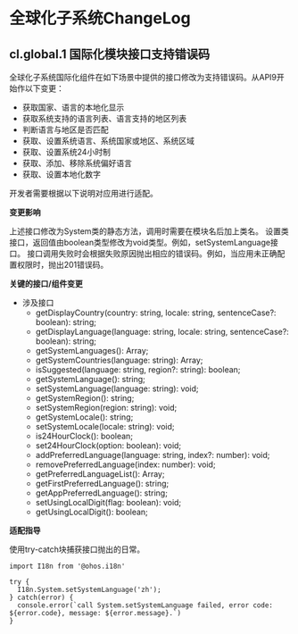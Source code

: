 # 全球化子系统ChangeLog

## cl.global.1 国际化模块接口支持错误码

全球化子系统国际化组件在如下场景中提供的接口修改为支持错误码。从API9开始作以下变更：
 - 获取国家、语言的本地化显示
 - 获取系统支持的语言列表、语言支持的地区列表
 - 判断语言与地区是否匹配
 - 获取、设置系统语言、系统国家或地区、系统区域
 - 获取、设置系统24小时制
 - 获取、添加、移除系统偏好语言
 - 获取、设置本地化数字

开发者需要根据以下说明对应用进行适配。

**变更影响**

上述接口修改为System类的静态方法，调用时需要在模块名后加上类名。
设置类接口，返回值由boolean类型修改为void类型。例如，setSystemLanguage接口。
接口调用失败时会根据失败原因抛出相应的错误码。例如，当应用未正确配置权限时，抛出201错误码。

**关键的接口/组件变更**

 - 涉及接口
   - getDisplayCountry(country: string, locale: string, sentenceCase?: boolean): string;
   - getDisplayLanguage(language: string, locale: string, sentenceCase?: boolean): string;
   - getSystemLanguages(): Array<string>;
   - getSystemCountries(language: string): Array<string>;
   - isSuggested(language: string, region?: string): boolean;
   - getSystemLanguage(): string;
   - setSystemLanguage(language: string): void;
   - getSystemRegion(): string;
   - setSystemRegion(region: string): void;
   - getSystemLocale(): string;
   - setSystemLocale(locale: string): void;
   - is24HourClock(): boolean;
   - set24HourClock(option: boolean): void;
   - addPreferredLanguage(language: string, index?: number): void;
   - removePreferredLanguage(index: number): void;
   - getPreferredLanguageList(): Array<string>;
   - getFirstPreferredLanguage(): string;
   - getAppPreferredLanguage(): string;
   - setUsingLocalDigit(flag: boolean): void;
   - getUsingLocalDigit(): boolean;

**适配指导**

使用try-catch块捕获接口抛出的日常。
```
import I18n from '@ohos.i18n'

try {
  I18n.System.setSystemLanguage('zh');
} catch(error) {
  console.error(`call System.setSystemLanguage failed, error code: ${error.code}, message: ${error.message}.`)
}
```

<!--no_check-->